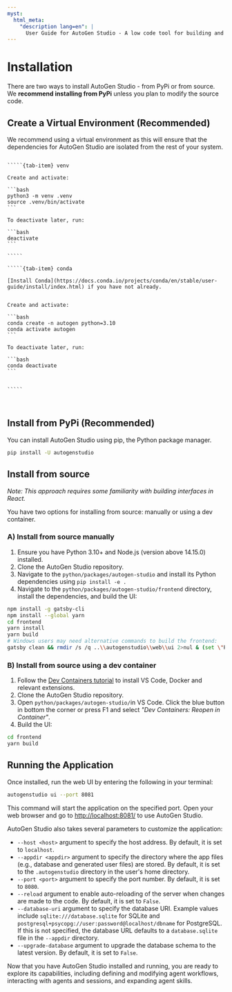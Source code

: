 ```yaml
---
myst:
  html_meta:
    "description lang=en": |
      User Guide for AutoGen Studio - A low code tool for building and debugging multi-agent systems
---
```


# Installation

There are two ways to install AutoGen Studio - from PyPi or from source. We **recommend installing from PyPi** unless you plan to modify the source code.

## Create a Virtual Environment (Recommended)

We recommend using a virtual environment as this will ensure that the dependencies for AutoGen Studio are isolated from the rest of your system.

``````{tab-set}

`````{tab-item} venv

Create and activate:

```bash
python3 -m venv .venv
source .venv/bin/activate
```

To deactivate later, run:

```bash
deactivate
```

`````

`````{tab-item} conda

[Install Conda](https://docs.conda.io/projects/conda/en/stable/user-guide/install/index.html) if you have not already.


Create and activate:

```bash
conda create -n autogen python=3.10
conda activate autogen
```

To deactivate later, run:

```bash
conda deactivate
```


`````



``````

## Install from PyPi (Recommended)

You can install AutoGen Studio using pip, the Python package manager.

```bash
pip install -U autogenstudio
```

## Install from source

_Note: This approach requires some familiarity with building interfaces in React._

You have two options for installing from source: manually or using a dev container.

### A) Install from source manually

1. Ensure you have Python 3.10+ and Node.js (version above 14.15.0) installed.
2. Clone the AutoGen Studio repository.
3. Navigate to the `python/packages/autogen-studio` and install its Python dependencies using `pip install -e .`
4. Navigate to the `python/packages/autogen-studio/frontend` directory, install the dependencies, and build the UI:

```bash
npm install -g gatsby-cli
npm install --global yarn
cd frontend
yarn install
yarn build
# Windows users may need alternative commands to build the frontend:
gatsby clean && rmdir /s /q ..\\autogenstudio\\web\\ui 2>nul & (set \"PREFIX_PATH_VALUE=\" || ver>nul) && gatsby build --prefix-paths && xcopy /E /I /Y public ..\\autogenstudio\\web\\ui
```

### B) Install from source using a dev container

1. Follow the [Dev Containers tutorial](https://code.visualstudio.com/docs/devcontainers/tutorial) to install VS Code, Docker and relevant extensions.
2. Clone the AutoGen Studio repository.
3. Open `python/packages/autogen-studio/`in VS Code. Click the blue button in bottom the corner or press F1 and select _"Dev Containers: Reopen in Container"_.
4. Build the UI:

```bash
cd frontend
yarn build
```

## Running the Application

Once installed, run the web UI by entering the following in your terminal:

```bash
autogenstudio ui --port 8081
```

This command will start the application on the specified port. Open your web browser and go to <http://localhost:8081/> to use AutoGen Studio.

AutoGen Studio also takes several parameters to customize the application:

- `--host <host>` argument to specify the host address. By default, it is set to `localhost`.
- `--appdir <appdir>` argument to specify the directory where the app files (e.g., database and generated user files) are stored. By default, it is set to the `.autogenstudio` directory in the user's home directory.
- `--port <port>` argument to specify the port number. By default, it is set to `8080`.
- `--reload` argument to enable auto-reloading of the server when changes are made to the code. By default, it is set to `False`.
- `--database-uri` argument to specify the database URI. Example values include `sqlite:///database.sqlite` for SQLite and `postgresql+psycopg://user:password@localhost/dbname` for PostgreSQL. If this is not specified, the database URL defaults to a `database.sqlite` file in the `--appdir` directory.
- `--upgrade-database` argument to upgrade the database schema to the latest version. By default, it is set to `False`.

Now that you have AutoGen Studio installed and running, you are ready to explore its capabilities, including defining and modifying agent workflows, interacting with agents and sessions, and expanding agent skills.
